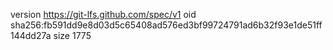version https://git-lfs.github.com/spec/v1
oid sha256:fb591dd9e8d03d5c65408ad576ed3bf99724791ad6b32f93e1de51ff144dd27a
size 1775
